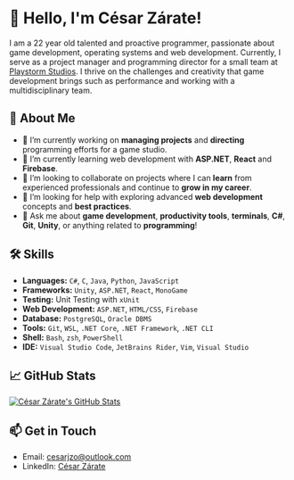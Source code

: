 # 👋 Hello, I'm César Zárate!

I am a 22 year old talented and proactive programmer, passionate about game development, operating systems and web development. Currently, I serve as a project manager and programming director for a small team at [Playstorm Studios](https://playstormstudios.com/). I thrive on the challenges and creativity that game development brings such as performance and working with a multidisciplinary team.

## 🚀 About Me

- 🔭 I’m currently working on **managing projects** and **directing** programming efforts for a game studio.
- 🌱 I’m currently learning web development with **ASP.NET**, **React** and **Firebase**.
- 👯 I’m looking to collaborate on projects where I can **learn** from experienced professionals and continue to **grow in my career**.
- 🤔 I’m looking for help with exploring advanced **web development** concepts and **best practices**.
- 💬 Ask me about **game development**, **productivity tools**, **terminals**, **C#**, **Git**, **Unity**, or anything related to **programming**!

## 🛠️ Skills

- **Languages:** `C#`, `C`, `Java`, `Python`, `JavaScript`
- **Frameworks:** `Unity`, `ASP.NET`, `React`, `MonoGame`
- **Testing:** Unit Testing with `xUnit`
- **Web Development:** `ASP.NET`, `HTML/CSS`, `Firebase`
- **Database:** `PostgreSQL`, `Oracle DBMS`
- **Tools:** `Git`, `WSL`, `.NET Core`, `.NET Framework`, `.NET CLI`
- **Shell:** `Bash`, `zsh`, `PowerShell`
- **IDE:** `Visual Studio Code`, `JetBrains Rider`, `Vim`, `Visual Studio`

## 📈 GitHub Stats

[![César Zárate's GitHub Stats](https://github-readme-stats.vercel.app/api?username=CesarJZO&show_icons=true&count_private=true&hide=contribs&theme=dracula)](https://github.com/CesarJZO)


## 📫 Get in Touch

- Email: cesarjzo@outlook.com
- LinkedIn: [César Zárate](https://www.linkedin.com/in/cesarjzo/)
